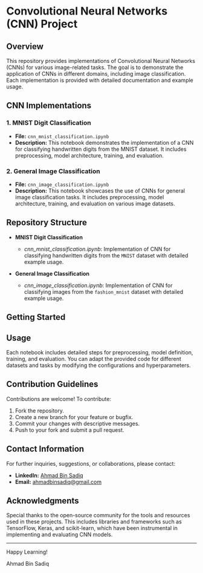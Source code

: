 # Convolutional Neural Networks (CNN) Project

## Overview
This repository provides implementations of Convolutional Neural Networks (CNNs) for various image-related tasks. The goal is to demonstrate the application of CNNs in different domains, including image classification. Each implementation is provided with detailed documentation and example usage.

## CNN Implementations

### 1. MNIST Digit Classification
- **File:** `cnn_mnist_classification.ipynb`
- **Description:** This notebook demonstrates the implementation of a CNN for classifying handwritten digits from the MNIST dataset. It includes preprocessing, model architecture, training, and evaluation.

### 2. General Image Classification
- **File:** `cnn_image_classification.ipynb`
- **Description:** This notebook showcases the use of CNNs for general image classification tasks. It includes preprocessing, model architecture, training, and evaluation on various image datasets.

## Repository Structure

- **MNIST Digit Classification**
  - *cnn_mnist_classification.ipynb*: Implementation of CNN for classifying handwritten digits from the `MNIST` dataset with detailed example usage.
  
- **General Image Classification**
  - *cnn_image_classification.ipynb*: Implementation of CNN for classifying images from the `fashion_mnist` dataset with detailed example usage.

## Getting Started

## Usage
Each notebook includes detailed steps for preprocessing, model definition, training, and evaluation. You can adapt the provided code for different datasets and tasks by modifying the configurations and hyperparameters.

## Contribution Guidelines
Contributions are welcome! To contribute:
1. Fork the repository.
2. Create a new branch for your feature or bugfix.
3. Commit your changes with descriptive messages.
4. Push to your fork and submit a pull request.

## Contact Information
For further inquiries, suggestions, or collaborations, please contact:

* **LinkedIn:** [Ahmad Bin Sadiq](https://www.linkedin.com/in/ahmad-bin-sadiq/)
* **Email:** ahmadbinsadiq@gmail.com

## Acknowledgments
Special thanks to the open-source community for the tools and resources used in these projects. This includes libraries and frameworks such as TensorFlow, Keras, and scikit-learn, which have been instrumental in implementing and evaluating CNN models.

---

Happy Learning!

Ahmad Bin Sadiq
